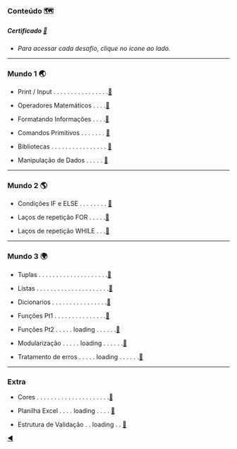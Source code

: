 ### Conteúdo :world_map:

##### Certificado [:page_facing_up:](https://github.com/duartecgustavo/PythonProgress/blob/master/certificados/Certificado%20Mundo%203%20Python.pdf)

* _Para acessar cada desafio, clique no icone ao lado._

---
### Mundo 1 :earth_asia:

* Print / Input . . . . . . . . . . . . . . . .[:link:](https://github.com/duartecgustavo/Python-Progress/blob/master/conteudo/1.0-print-input.md)

* Operadores Matemáticos . . . .[:link:](https://github.com/duartecgustavo/Python-Progress/blob/master/conteudo/1.1-operadores.md)

* Formatando Informações . . . .[:link:](https://github.com/duartecgustavo/Python-Progress/blob/master/conteudo/1.2-format-infos.md)

* Comandos Primitivos . . . . . . . [:link:](https://github.com/duartecgustavo/Python-Progress/blob/master/conteudo/1.3-comandos-primitivos.md)

* Bibliotecas . . . . . . . . . . . . . . . . [:link:](https://github.com/duartecgustavo/Python-Progress/blob/master/conteudo/1.4-bibliotecas.md)

* Manipulação de Dados . . . . . [:link:](https://github.com/duartecgustavo/Python-Progress/blob/master/conteudo/1.5-analise-de-dados.md)

---
### Mundo 2 :earth_americas:

* Condições IF e ELSE . . . . . . . . [:link:](https://github.com/duartecgustavo/Python-Progress/blob/master/conteudo/1.6-condi%C3%A7%C3%B5es-if-else.md)

* Laços de repetição FOR . . . . .[:link:](https://github.com/duartecgustavo/Python-Progress/blob/master/conteudo/2.0-la%C3%A7o-for.md)

* Laços de repetição WHILE . . .[:link:](https://github.com/duartecgustavo/Python-Progress/blob/master/conteudo/2.1-la%C3%A7o-while.md)

---
### Mundo 3 :earth_africa:

* Tuplas . . . . . . . . . . . . . . . . . . . .[:link:](https://github.com/duartecgustavo/Python-Progress/blob/master/conteudo/3-tuplas.md)

* Listas . . . . . . . . . . . . . . . . . . . . .[:link:](https://github.com/duartecgustavo/Python-Progress/blob/master/conteudo/3.1-listas.md)

* Dicionarios . . . . . . .  .  . .  . .  . . . .[:link:](https://github.com/duartecgustavo/Python-Progress/blob/master/conteudo/3.2-dicionarios.md)

* Funções Pt1 . . . . . . . . . . . . . . .[:link:](https://github.com/duartecgustavo/Python-Progress/blob/master/conteudo/3.3-fun%C3%A7%C3%B5es.md)

* Funções Pt2 . . . . . loading . . . . . .[:link:](https://github.com/ikatyang/emoji-cheat-sheet#person-sport)

* Modularização . . . . . loading . . . . . .[:link:]()

* Tratamento de erros . . . . . loading . . . . . .[:link:]()

---
### Extra

* Cores . . . . . . . . . . . . . . . . . . . . .[:link:](https://github.com/duartecgustavo/Python-Progress/blob/master/conteudo/EXTRA%20-%20CORES.md)

* Planilha Excel . . . . loading . . . . [:link:](https://github.com/duartecgustavo/PythonProgress/blob/master/conteudo/EXTRA%20-%20BD%20EXCEL.py)

* Estrutura de Validação . . loading . . [:link:](https://github.com/duartecgustavo/PythonProgress/blob/master/conteudo/EXTRA%20-%20VALIDA%C3%87%C3%83O.md)

[:arrow_backward:](https://github.com/duartecgustavo/Python-Progress)
